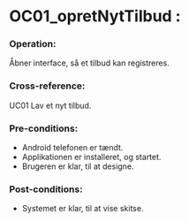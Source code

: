# OC01_opretNytTilbud :

### Operation:
Åbner interface, så et tilbud kan registreres.

### Cross-reference:
UC01 Lav et nyt tilbud.

### Pre-conditions:
- Android telefonen er tændt.
- Applikationen er installeret, og startet.
- Brugeren er klar, til at designe.

### Post-conditions:
- Systemet er klar, til at vise skitse.



